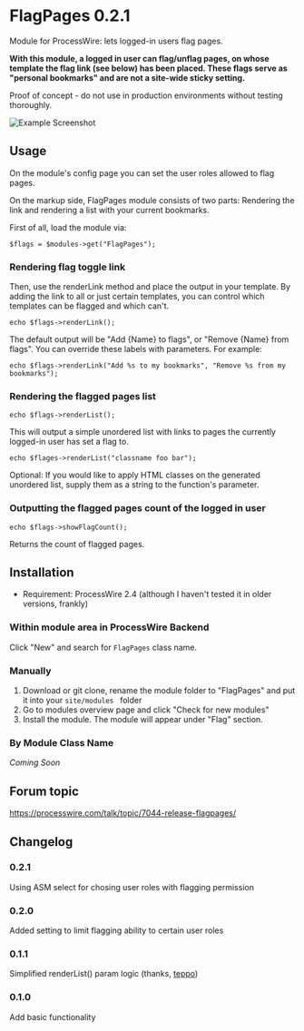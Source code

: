 FlagPages 0.2.1
=========

Module for ProcessWire: lets logged-in users flag pages.

**With this module, a logged in user can flag/unflag pages, on whose template the flag link (see below) has been placed. These flags serve as "personal bookmarks" and are not a site-wide sticky setting.**

Proof of concept - do not use in production environments without testing thoroughly.

![Example Screenshot](http://assets.marcus-herrmann.com/FlagPages/flagscreen.jpg)

## Usage

On the module's config page you can set the user roles allowed to flag pages. 

On the markup side, FlagPages module consists of two parts: Rendering the link and rendering a list with your current bookmarks.

First of all, load the module via:

```
$flags = $modules->get("FlagPages");
```

### Rendering flag toggle link

Then, use the renderLink method and place the output in your template. By adding the link to all or just certain templates, you can control which templates can be flagged and which can't.

```
echo $flags->renderLink();
```

The default output will be "Add {Name} to flags", or "Remove {Name} from flags". You can override these labels with parameters. For example:

```
echo $flags->renderLink("Add %s to my bookmarks", "Remove %s from my bookmarks");
```


### Rendering the flagged pages list

```
echo $flags->renderList();
```

This will output a simple unordered list with links to pages the currently logged-in user has set a flag to.

```
echo $flages->renderList("classname foo bar");
```

Optional: If you would like to apply HTML classes on the generated unordered list, supply them as a string to the function's parameter.

### Outputting the flagged pages count of the logged in user

```
echo $flags->showFlagCount();
```

Returns the count of flagged pages.

## Installation

* Requirement: ProcessWire 2.4 (although I haven't tested it in older versions, frankly)

### Within module area in ProcessWire Backend

Click "New" and search for `FlagPages` class name.

### Manually

1. Download or git clone, rename the module folder to "FlagPages" and put it into your `site/modules ` folder
2. Go to modules overview page and click "Check for new modules"
3. Install the module. The module will appear under "Flag" section.

### By Module Class Name
*Coming Soon*

## Forum topic
https://processwire.com/talk/topic/7044-release-flagpages/

## Changelog

### 0.2.1
Using ASM select for chosing user roles with flagging permission

### 0.2.0
Added setting to limit flagging ability to certain user roles

### 0.1.1
Simplified renderList() param logic (thanks, [teppo](https://processwire.com/talk/topic/7044-release-flagpages/#entry67965))

### 0.1.0
Add basic functionality
